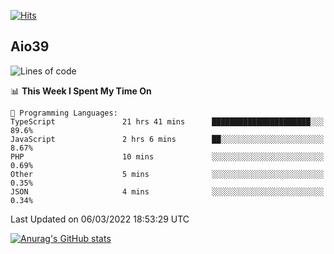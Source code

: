 [![Hits](https://hits.seeyoufarm.com/api/count/incr/badge.svg?url=https%3A%2F%2Fgithub.com%2Faio39&count_bg=%2339C5BB&title_bg=%23555555&icon=&icon_color=%23E7E7E7&title=hits&edge_flat=false)](https://hits.seeyoufarm.com)

## Aio39

<!--START_SECTION:waka-->
![Lines of code](https://img.shields.io/badge/From%20Hello%20World%20I%27ve%20Written-1%20Million%20lines%20of%20code-blue)

📊 **This Week I Spent My Time On** 

```text
💬 Programming Languages: 
TypeScript               21 hrs 41 mins      ██████████████████████░░░   89.6% 
JavaScript               2 hrs 6 mins        ██░░░░░░░░░░░░░░░░░░░░░░░   8.67% 
PHP                      10 mins             ░░░░░░░░░░░░░░░░░░░░░░░░░   0.69% 
Other                    5 mins              ░░░░░░░░░░░░░░░░░░░░░░░░░   0.35% 
JSON                     4 mins              ░░░░░░░░░░░░░░░░░░░░░░░░░   0.34%

```


 Last Updated on 06/03/2022 18:53:29 UTC
<!--END_SECTION:waka-->
[![Anurag's GitHub stats](https://github-readme-stats.vercel.app/api?username=aio39)](https://github.com/anuraghazra/github-readme-stats)

<!--
**aio39/aio39** is a ✨ _special_ ✨ repository because its `README.md` (this file) appears on your GitHub profile.

Here are some ideas to get you started:

- 🔭 I’m currently working on ...
- 🌱 I’m currently learning ...
- 👯 I’m looking to collaborate on ...
- 🤔 I’m looking for help with ...
- 💬 Ask me about ...
- 📫 How to reach me: ...
- 😄 Pronouns: ...
- ⚡ Fun fact: ...
-->
